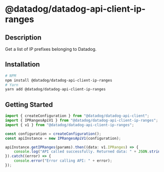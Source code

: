 # @datadog/datadog-api-client-ip-ranges

## Description

Get a list of IP prefixes belonging to Datadog.

## Installation

```sh
# NPM
npm install @datadog/datadog-api-client-ip-ranges
# Yarn
yarn add @datadog/datadog-api-client-ip-ranges
```

## Getting Started
```ts
import { createConfiguration } from "@datadog/datadog-api-client";
import { IPRangesApiV1 } from "@datadog/datadog-api-client-ip-ranges";
import { v1 } from "@datadog/datadog-api-client-ip-ranges";

const configuration = createConfiguration();
const apiInstance = new IPRangesApiV1(configuration);

apiInstance.getIPRanges(params).then((data: v1.IPRanges) => {
    console.log("API called successfully. Returned data: " + JSON.stringify(data));
}).catch((error) => {
    console.error("Error calling API: " + error);
});
```